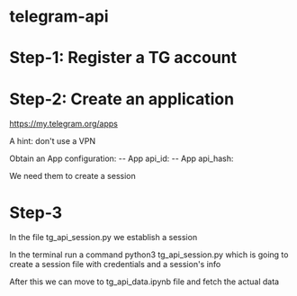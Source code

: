 # telegram-api



# Step-1: Register a TG account

# Step-2: Create an application

https://my.telegram.org/apps

A hint: don't use a VPN

Obtain an App configuration:
-- App api_id:
-- App api_hash:

We need them to create a session 


# Step-3

In the file tg_api_session.py we establish a session 

In the terminal run a command python3 tg_api_session.py which is going to create a session file with credentials and a session's info 

After this we can move to tg_api_data.ipynb file and fetch the actual data
